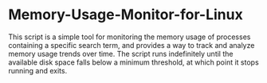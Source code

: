 # Memory-Usage-Monitor-for-Linux
This script is a simple tool for monitoring the memory usage of processes containing a specific search term, and provides a way to track and analyze memory usage trends over time. The script runs indefinitely until the available disk space falls below a minimum threshold, at which point it stops running and exits.
